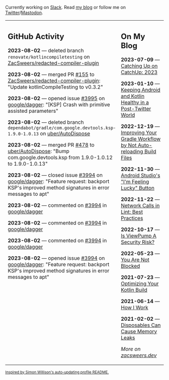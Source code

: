 Currently working on [Slack](https://slack.com/). Read [my blog](https://zacsweers.dev/) or follow me on [Twitter](https://twitter.com/ZacSweers)/[Mastodon](https://hachyderm.io/@ZacSweers).

<table><tr><td valign="top" width="60%">

## GitHub Activity
<!-- githubActivity starts -->
**2023-08-02** — deleted branch `renovate/kotlincompiletesting` on [ZacSweers/redacted-compiler-plugin](https://github.com/ZacSweers/redacted-compiler-plugin)

**2023-08-02** — merged PR [#155](https://github.com/ZacSweers/redacted-compiler-plugin/pull/155) to [ZacSweers/redacted-compiler-plugin](https://github.com/ZacSweers/redacted-compiler-plugin): "Update kotlinCompileTesting to v0.3.2"

**2023-08-02** — opened issue [#3995](https://github.com/google/dagger/issues/3995) on [google/dagger](https://github.com/google/dagger): "[KSP] Crash with primitive assisted parameters"

**2023-08-02** — deleted branch `dependabot/gradle/com.google.devtools.ksp-1.9.0-1.0.13` on [uber/AutoDispose](https://github.com/uber/AutoDispose)

**2023-08-02** — merged PR [#478](https://github.com/uber/AutoDispose/pull/478) to [uber/AutoDispose](https://github.com/uber/AutoDispose): "Bump com.google.devtools.ksp from 1.9.0-1.0.12 to 1.9.0-1.0.13"

**2023-08-02** — closed issue [#3994](https://github.com/google/dagger/issues/3994) on [google/dagger](https://github.com/google/dagger): "Feature request: backport KSP's improved method signatures in error messages to apt"

**2023-08-02** — commented on [#3994](https://github.com/google/dagger/issues/3994#issuecomment-1663178714) in [google/dagger](https://github.com/google/dagger)

**2023-08-02** — commented on [#3994](https://github.com/google/dagger/issues/3994#issuecomment-1663173065) in [google/dagger](https://github.com/google/dagger)

**2023-08-02** — commented on [#3994](https://github.com/google/dagger/issues/3994#issuecomment-1663171858) in [google/dagger](https://github.com/google/dagger)

**2023-08-02** — opened issue [#3994](https://github.com/google/dagger/issues/3994) on [google/dagger](https://github.com/google/dagger): "Feature request: backport KSP's improved method signatures in error messages to apt"
<!-- githubActivity ends -->
</td><td valign="top" width="40%">

## On My Blog
<!-- blog starts -->
**2023-07-09** — [Catching Up on CatchUp: 2023](https://www.zacsweers.dev/catching-up-on-catchup-2023/)

**2023-01-10** — [Keeping Android and Kotlin Healthy in a Post-Twitter World](https://www.zacsweers.dev/keeping-android-healthy/)

**2022-12-19** — [Improving Your Gradle Workflow by Not Auto-reloading Build Files](https://www.zacsweers.dev/improving-your-workflow-by-not-auto-reloading-build-files/)

**2022-11-30** — [Android Studio's "I'm Feeling Lucky" Button](https://www.zacsweers.dev/android-studios-im-feeling-lucky-button/)

**2022-11-22** — [Network Calls in Lint: Best Practices](https://www.zacsweers.dev/network-calls-in-lint-best-practices/)

**2022-10-17** — [Is ViewPump A Security Risk?](https://www.zacsweers.dev/is-viewpump-a-security-risk/)

**2022-05-23** — [You Are Not Blocked](https://www.zacsweers.dev/you-are-not-blocked/)

**2021-07-23** — [Optimizing Your Kotlin Build](https://www.zacsweers.dev/optimizing-your-kotlin-build/)

**2021-06-14** — [How I Work](https://www.zacsweers.dev/how-i-work/)

**2021-02-02** — [Disposables Can Cause Memory Leaks](https://www.zacsweers.dev/disposables-can-cause-memory-leaks/)
<!-- blog ends -->
_More on [zacsweers.dev](https://zacsweers.dev/)_
</td></tr></table>

<sub><a href="https://simonwillison.net/2020/Jul/10/self-updating-profile-readme/">Inspired by Simon Willison's auto-updating profile README.</a></sub>